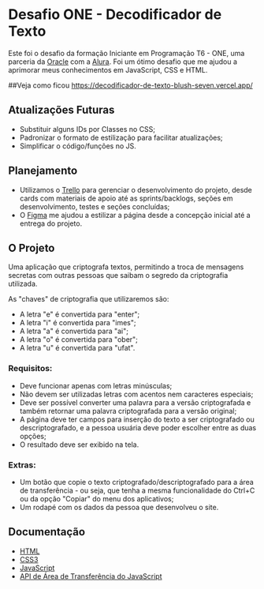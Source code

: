 # Desafio ONE - Decodificador de Texto

Este foi o desafio da formação Iniciante em Programação T6 - ONE, uma parceria da [Oracle](https://www.oracle.com/br/) com a [Alura](https://www.alura.com.br/). Foi um ótimo desafio que me ajudou a aprimorar meus conhecimentos em JavaScript, CSS e HTML.

##Veja como ficou
https://decodificador-de-texto-blush-seven.vercel.app/

## Atualizações Futuras
* Substituir alguns IDs por Classes no CSS;
* Padronizar o formato de estilização para facilitar atualizações;
* Simplificar o código/funções no JS.

## Planejamento
* Utilizamos o [Trello](https://trello.com/home) para gerenciar o desenvolvimento do projeto, desde cards com materiais de apoio até as sprints/backlogs, seções em desenvolvimento, testes e seções concluídas;
* O [Figma](https://www.figma.com/) me ajudou a estilizar a página desde a concepção inicial até a entrega do projeto.

## O Projeto
Uma aplicação que criptografa textos, permitindo a troca de mensagens secretas com outras pessoas que saibam o segredo da criptografia utilizada.

As "chaves" de criptografia que utilizaremos são:
* A letra "e" é convertida para "enter";
* A letra "i" é convertida para "imes";
* A letra "a" é convertida para "ai";
* A letra "o" é convertida para "ober";
* A letra "u" é convertida para "ufat".

### Requisitos:
* Deve funcionar apenas com letras minúsculas;
* Não devem ser utilizadas letras com acentos nem caracteres especiais;
* Deve ser possível converter uma palavra para a versão criptografada e também retornar uma palavra criptografada para a versão original;
* A página deve ter campos para inserção do texto a ser criptografado ou descriptografado, e a pessoa usuária deve poder escolher entre as duas opções;
* O resultado deve ser exibido na tela.

### Extras:
* Um botão que copie o texto criptografado/descriptografado para a área de transferência - ou seja, que tenha a mesma funcionalidade do Ctrl+C ou da opção "Copiar" do menu dos aplicativos;
* Um rodapé com os dados da pessoa que desenvolveu o site.

## Documentação
* [HTML](https://developer.mozilla.org/pt-BR/docs/Web/HTML)
* [CSS3](https://developer.mozilla.org/pt-BR/docs/Web/CSS)
* [JavaScript](https://developer.mozilla.org/pt-BR/docs/Web/JavaScript)
* [API de Área de Transferência do JavaScript](https://developer.mozilla.org/en-US/docs/Web/API/Clipboard_API)

